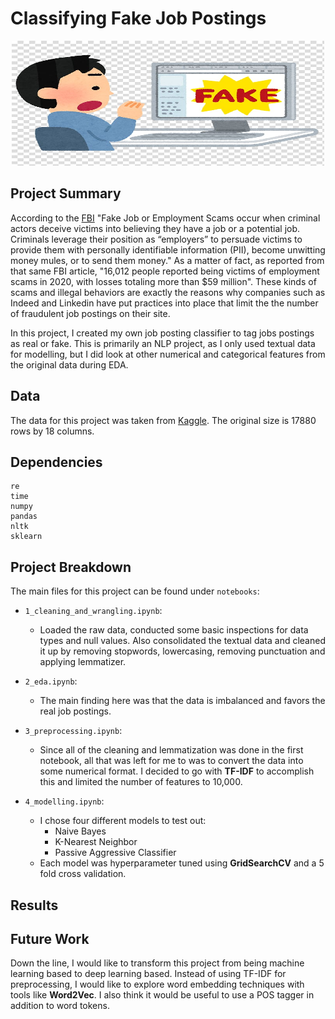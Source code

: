 # Classifying Fake Job Postings
<p align="center">
  <img src="./images/fake_computer_dude.jpeg"  width="500" height="200">
</p>

## Project Summary
According to the [FBI](https://www.fbi.gov/contact-us/field-offices/elpaso/news/press-releases/fbi-warns-cyber-criminals-are-using-fake-job-listings-to-target-applicants-personally-identifiable-information) "Fake Job or Employment Scams occur when criminal actors deceive victims into believing they have a job or a potential job. Criminals leverage their position as “employers” to persuade victims to provide them with personally identifiable information (PII), become unwitting money mules, or to send them money." As a matter of fact, as reported from that same FBI article, "16,012 people reported being victims of employment scams in 2020, with losses totaling more than $59 million". These kinds of scams and illegal behaviors are exactly the reasons why companies such as Indeed and Linkedin have put practices into place that limit the the number of fraudulent job postings on their site. 

In this project, I created my own job posting classifier to tag jobs postings as real or fake. This is primarily an NLP project, as I only used textual data for modelling, but I did look at other numerical and categorical features from the original data during EDA. 

 
## Data
The data for this project was taken from [Kaggle](https://www.kaggle.com/shivamb/real-or-fake-fake-jobposting-prediction/code). The original size is 17880 rows by 18 columns.


## Dependencies
```
re
time
numpy
pandas
nltk
sklearn
```

## Project Breakdown
The main files for this project can be found under `notebooks`:

- `1_cleaning_and_wrangling.ipynb`: 
   - Loaded the raw data, conducted some basic inspections for data types and null values. Also consolidated the textual data and cleaned it up by removing stopwords, lowercasing, removing punctuation and applying lemmatizer.
   
- `2_eda.ipynb`:
   - The main finding here was that the data is imbalanced and favors the real job postings.
   
- `3_preprocessing.ipynb`:
   - Since all of the cleaning and lemmatization was done in the first notebook, all that was left for me to was to convert the data into some numerical format. I decided to go with **TF-IDF** to accomplish this and limited the number of features to 10,000.
   
- `4_modelling.ipynb`:
   - I chose four different models to test out: 
      - Naive Bayes
      - K-Nearest Neighbor
      - Passive Aggressive Classifier
   - Each model was hyperparameter tuned using **GridSearchCV** and a 5 fold cross validation.


## Results


## Future Work
Down the line, I would like to transform this project from being machine learning based to deep learning based. Instead of using TF-IDF for preprocessing, I would like to explore word embedding techniques with tools like **Word2Vec**. I also think it would be useful to use a POS tagger in addition to word tokens.


